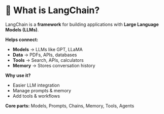 # 📌 What is LangChain?

LangChain is a **framework** for building applications with **Large Language Models (LLMs)**.

**Helps connect:**
- **Models** → LLMs like GPT, LLaMA
- **Data** → PDFs, APIs, databases
- **Tools** → Search, APIs, calculators
- **Memory** → Stores conversation history

**Why use it?**
- Easier LLM integration
- Manage prompts & memory
- Add tools & workflows

**Core parts:** Models, Prompts, Chains, Memory, Tools, Agents
